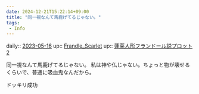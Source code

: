 ```yaml
---
date: 2024-12-21T15:22:14+09:00
title: "同一視なんて馬鹿げてるじゃない。"
tags:
 - Info
---
```


daily:: [2023-05-16](/Daily_Note/2023-05-16.md)
up:: [Frandle_Scarlet](Bar/Novel/Touhou_Project/Frandle_Scarlet.md)
up:: [蓬莱人形フランドール説プロット2](Novels/東方テスト/v1/202303052323.md)

同一視なんて馬鹿げてるじゃない。
私は神や仏じゃない。ちょっと物が壊せるくらいで、普通に吸血鬼なんだから。

ドッキリ成功
